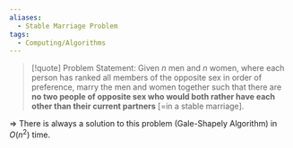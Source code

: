 ```yaml
---
aliases:
  - Stable Marriage Problem
tags:
  - Computing/Algorithms
---
```


> [!quote] Problem Statement:
> Given _n_ men and _n_ women, where each person has ranked all members of the opposite sex in order of preference, marry the men and women together such that there are **no two people of opposite sex who would both rather have each other than their current partners** \[=in a stable marriage].

⇒ There is always a solution to this problem (Gale-Shapely Algorithm) in $O(n^2)$ time.
